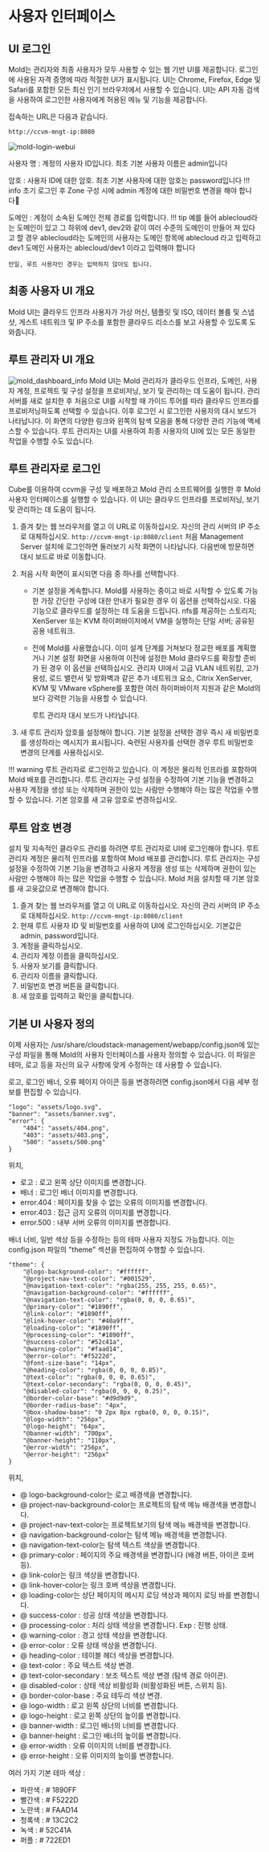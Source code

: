 # 사용자 인터페이스

## UI 로그인
Mold는 관리자와 최종 사용자가 모두 사용할 수 있는 웹 기반 UI를 제공합니다. 로그인에 사용된 자격 증명에 따라 적절한 UI가 표시됩니다. UI는 Chrome, Firefox, Edge 및 Safari를 포함한 모든 최신 인기 브라우저에서 사용할 수 있습니다. UI는 API 자동 검색을 사용하여 로그인한 사용자에게 허용된 메뉴 및 기능을 제공합니다.

접속하는 URL은 다음과 같습니다.

 `http://ccvm-mngt-ip:8080`

![mold-login-webui](../../assets/images/mold_login_webUI.png)

사용자 명 : 계정의 사용자 ID입니다. 최초 기본 사용자 이름은 admin입니다

암호 : 사용자 ID에 대한 암호. 최초 기본 사용자에 대한 암호는 password입니다
!!! info
    초기 로그인 후 Zone 구성 시에 admin 계정에 대한 비밀번호 변경을 해야 합니다

도메인 : 계정이 소속된 도메인 전체 경로를 입력합니다. 
!!! tip
    예를 들어 ablecloud라는 도메인이 있고 그 하위에 dev1, dev2와 같이 여러 수준의 도메인이 만들어 져 있다고 할 경우 ablecloud라는 도메인의 사용자는 도메인 항목에 ablecloud 라고 입력하고 dev1 도메인 사용자는 ablecloud/dev1 이라고 입력해야 합니다
    
    만일, 루트 사용자인 경우는 입력하지 않아도 됩니다.

## 최종 사용자 UI 개요
Mold UI는 클라우드 인프라 사용자가 가상 ​​머신, 템플릿 및 ISO, 데이터 볼륨 및 스냅 샷, 게스트 네트워크 및 IP 주소를 포함한 클라우드 리소스를 보고 사용할 수 있도록 도와줍니다. 

## 루트 관리자 UI 개요
![mold_dashboard_info](../../assets/images/mold_dashboard_info.png)
Mold UI는 Mold 관리자가 클라우드 인프라, 도메인, 사용자 계정, 프로젝트 및 구성 설정을 프로비저닝, 보기 및 관리하는 데 도움이 됩니다. 관리 서버를 새로 설치한 후 처음으로 UI를 시작할 때 가이드 투어를 따라 클라우드 인프라를 프로비저닝하도록 선택할 수 있습니다. 이후 로그인 시 로그인한 사용자의 대시 보드가 나타납니다. 이 화면의 다양한 링크와 왼쪽의 탐색 모음을 통해 다양한 관리 기능에 액세스할 수 있습니다. 루트 관리자는 UI를 사용하여 최종 사용자의 UI에 있는 모든 동일한 작업을 수행할 수도 있습니다.

## 루트 관리자로 로그인
Cube를 이용하여 ccvm을 구성 및 배포하고 Mold 관리 소프트웨어를 실행한 후 Mold 사용자 인터페이스를 실행할 수 있습니다. 이 UI는 클라우드 인프라를 프로비저닝, 보기 및 관리하는 데 도움이 됩니다.

1. 즐겨 찾는 웹 브라우저를 열고 이 URL로 이동하십시오. 자신의 관리 서버의 IP 주소로 대체하십시오.
 `http://ccvm-mngt-ip:8080/client`
 처음 Management Server 설치에 로그인하면 둘러보기 시작 화면이 나타납니다. 다음번에 방문하면 대시 보드로 바로 이동합니다.
2. 처음 시작 화면이 표시되면 다음 중 하나를 선택합니다.
    * 기본 설정을 계속합니다. Mold를 사용하는 중이고 바로 시작할 수 있도록 가능한 가장 간단한 구성에 대한 안내가 필요한 경우 이 옵션을 선택하십시오. 다음 기능으로 클라우드를 설정하는 데 도움을 드립니다. nfs를 제공하는 스토리지; XenServer 또는 KVM 하이퍼바이저에서 VM을 실행하는 단일 서버; 공유된 공용 네트워크.

    * 전에 Mold를 사용했습니다. 이미 설계 단계를 거쳐보다 정교한 배포를 계획했거나 기본 설정 화면을 사용하여 이전에 설정한 Mold 클라우드를 확장할 준비가 된 경우 이 옵션을 선택하십시오. 관리자 UI에서 고급 VLAN 네트워킹, 고가용성, 로드 밸런서 및 방화벽과 같은 추가 네트워크 요소, Citrix XenServer, KVM 및 VMware vSphere를 포함한 여러 하이퍼바이저 지원과 같은 Mold의 보다 강력한 기능을 사용할 수 있습니다. 
    
        루트 관리자 대시 보드가 나타납니다.


3. 새 루트 관리자 암호를 설정해야 합니다. 기본 설정을 선택한 경우 즉시 새 비밀번호를 생성하라는 메시지가 표시됩니다. 숙련된 사용자를 선택한 경우 루트 비밀번호 변경의 단계를 사용하십시오.

!!! warning
    루트 관리자로 로그인하고 있습니다. 이 계정은 물리적 인프라를 포함하여 Mold 배포를 관리합니다. 루트 관리자는 구성 설정을 수정하여 기본 기능을 변경하고 사용자 계정을 생성 또는 삭제하며 권한이 있는 사람만 수행해야 하는 많은 작업을 수행할 수 있습니다. 기본 암호를 새 고유 암호로 변경하십시오.

## 루트 암호 변경
설치 및 지속적인 클라우드 관리를 하려면 루트 관리자로 UI에 로그인해야 합니다. 루트 관리자 계정은 물리적 인프라를 포함하여 Mold 배포를 관리합니다. 루트 관리자는 구성 설정을 수정하여 기본 기능을 변경하고 사용자 계정을 생성 또는 삭제하며 권한이 있는 사람만 수행해야 하는 많은 작업을 수행할 수 있습니다. Mold 처음 설치할 때 기본 암호를 새 고윳값으로 변경해야 합니다.

1. 즐겨 찾는 웹 브라우저를 열고 이 URL로 이동하십시오. 자신의 관리 서버의 IP 주소로 대체하십시오.
 `http://ccvm-mngt-ip:8080/client`
2. 현재 루트 사용자 ID 및 비밀번호를 사용하여 UI에 로그인하십시오. 기본값은 admin, password입니다.
3. 계정을 클릭하십시오.
4. 관리자 계정 이름을 클릭하십시오.
5. 사용자 보기를 클릭합니다.
6. 관리자 이름을 클릭합니다.
7. 비밀번호 변경 버튼을 클릭합니다.
8. 새 암호를 입력하고 확인을 클릭합니다.

## 기본 UI 사용자 정의
이제 사용자는 /usr/share/cloudstack-management/webapp/config.json에 있는 구성 파일을 통해 Mold의 사용자 인터페이스를 사용자 정의할 수 있습니다. 이 파일은 테마, 로고 등을 자신의 요구 사항에 맞게 수정하는 데 사용할 수 있습니다.

로고, 로그인 배너, 오류 페이지 아이콘 등을 변경하려면 config.json에서 다음 세부 정보를 편집할 수 있습니다.

```
"logo": "assets/logo.svg",
"banner": "assets/banner.svg",
"error": {
    "404": "assets/404.png",
    "403": "assets/403.png",
    "500": "assets/500.png"
}
```

위치,

* 로고 : 로고 왼쪽 상단 이미지를 변경합니다.
* 배너 : 로그인 배너 이미지를 변경합니다.
* error.404 : 페이지를 찾을 수 없는 오류의 이미지를 변경합니다.
* error.403 : 접근 금지 오류의 이미지를 변경합니다.
* error.500 : 내부 서버 오류의 이미지를 변경합니다.

배너 너비, 일반 색상 등을 수정하는 등의 테마 사용자 지정도 가능합니다. 이는 config.json 파일의 "theme" 섹션을 편집하여 수행할 수 있습니다.

```
"theme": {
    "@logo-background-color": "#ffffff",
    "@project-nav-text-color": "#001529",
    "@navigation-text-color": "rgba(255, 255, 255, 0.65)",
    "@navigation-background-color": "#ffffff",
    "@navigation-text-color": "rgba(0, 0, 0, 0.65)",
    "@primary-color": "#1890ff",
    "@link-color": "#1890ff",
    "@link-hover-color": "#40a9ff",
    "@loading-color": "#1890ff",
    "@processing-color": "#1890ff",
    "@success-color": "#52c41a",
    "@warning-color": "#faad14",
    "@error-color": "#f5222d",
    "@font-size-base": "14px",
    "@heading-color": "rgba(0, 0, 0, 0.85)",
    "@text-color": "rgba(0, 0, 0, 0.65)",
    "@text-color-secondary": "rgba(0, 0, 0, 0.45)",
    "@disabled-color": "rgba(0, 0, 0, 0.25)",
    "@border-color-base": "#d9d9d9",
    "@border-radius-base": "4px",
    "@box-shadow-base": "0 2px 8px rgba(0, 0, 0, 0.15)",
    "@logo-width": "256px",
    "@logo-height": "64px",
    "@banner-width": "700px",
    "@banner-height": "110px",
    "@error-width": "256px",
    "@error-height": "256px"
}
```

위치,

* @ logo-background-color는 로고 배경색을 변경합니다.
* @ project-nav-background-color는 프로젝트의 탐색 메뉴 배경색을 변경합니다.
* @ project-nav-text-color는 프로젝트보기의 탐색 메뉴 배경색을 변경합니다.
* @ navigation-background-color는 탐색 메뉴 배경색을 변경합니다.
* @ navigation-text-color는 탐색 텍스트 색상을 변경합니다.
* @ primary-color : 페이지의 주요 배경색을 변경합니다 (배경 버튼, 아이콘 호버 등).
* @ link-color는 링크 색상을 변경합니다.
* @ link-hover-color는 링크 호버 색상을 변경합니다.
* @ loading-color는 상단 페이지의 메시지 로딩 색상과 페이지 로딩 바를 변경합니다.
* @ success-color : 성공 상태 색상을 변경합니다.
* @ processing-color : 처리 상태 색상을 변경합니다. Exp : 진행 상태.
* @ warning-color : 경고 상태 색상을 변경합니다.
* @ error-color : 오류 상태 색상을 변경합니다.
* @ heading-color : 테이블 헤더 색상을 변경합니다.
* @ text-color : 주요 텍스트 색상 변경.
* @ text-color-secondary : 보조 텍스트 색상 변경 (탐색 경로 아이콘).
* @ disabled-color : 상태 색상 비활성화 (비활성화된 버튼, 스위치 등).
* @ border-color-base : 주요 테두리 색상 변경.
* @ logo-width : 로고 왼쪽 상단의 너비를 변경합니다.
* @ logo-height : 로고 왼쪽 상단의 높이를 변경합니다.
* @ banner-width : 로그인 배너의 너비를 변경합니다.
* @ banner-height : 로그인 배너의 높이를 변경합니다.
* @ error-width : 오류 이미지의 너비를 변경합니다.
* @ error-height : 오류 이미지의 높이를 변경합니다.

여러 가지 기본 테마 색상 :

* 파란색 : # 1890FF
* 빨간색 : # F5222D
* 노란색 : # FAAD14
* 청록색 : # 13C2C2
* 녹색 : # 52C41A
* 퍼플 : # 722ED1
